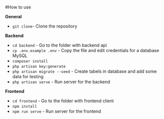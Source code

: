 #How to use

__General__
- `git clone`- Clone the repository

__Backend__
- `cd backend` - Go to the folder with backend api
- `cp .env.example .env` - Copy the file and edit credentials for a database MySQL
- `composer install`
- `php artisan key:generate`
- `php artisan migrate --seed` - Create tabels in database and add some data for testing
- `php artisan serve` - Run server for the backend

__Frontend__
- `cd frontend` - Go to the folder with frontend client
- `npm install`
- `npm run serve` - Run server for the frontend
